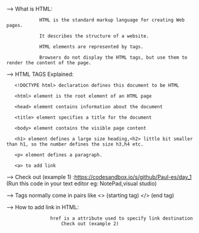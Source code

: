 --> What is HTML:


                HTML is the standard markup language for creating Web pages. 
		
	            It describes the structure of a website.
		    
	            HTML elements are represented by tags.    
		    
                Browsers do not display the HTML tags, but use them to render the content of the page.
		
				
--> HTML TAGS Explained:
			
 
       <!DOCTYPE html> declaration defines this document to be HTML
       
       <html> element is the root element of an HTML page
       
       <head> element contains information about the document
       
       <title> element specifies a title for the document
       
       <body> element contains the visible page content
       
       <h1> element defines a large size heading,<h2> little bit smaller than h1, so the number defines the size h3,h4 etc.
       
       <p> element defines a paragraph.
       
	   <a> to add link
	   
       
--> Check out (example 1) :https://codesandbox.io/s/github/Paul-es/day_1  (Run this code in your text editor eg:      NotePad,visual studio)

--> Tags normally come in pairs like <> (starting tag) </> (end tag)

--> How to add link in HTML:
 	
	                href is a attribute used to specify link destination
                        Check out (example 2) 
